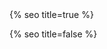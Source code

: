 <head>
  <meta charset="utf-8" />
  <meta http-equiv="X-UA-Compatible" content="IE=edge" />
  <meta name="viewport" content="width=device-width, initial-scale=1" />
  {% seo title=true %}

  <link rel="preconnect" href="https://fonts.googleapis.com">
  <link rel="preconnect" href="https://fonts.gstatic.com" crossorigin>
  <link href="https://fonts.googleapis.com/css2?family=Noto+Color+Emoji&family=Gabarito:wght@400;700&display=swap" rel="stylesheet">   <link rel="stylesheet" href="/assets/main.css?version=1.83" />
  <link rel="icon" type="image/x-icon" href="https://ik.imagekit.io/UltraDAO/wallace/favicon.png" />
  <meta property="og:image" content="{{page.thumbnail | default: 'https://ik.imagekit.io/UltraDAO/wallace/chris-wallace.jpg'}}" />
  <meta property="twitter:image" content="{{page.thumbnail | default: 'https://ik.imagekit.io/UltraDAO/wallace/chris-wallace.jpg'}}">
  
{% seo title=false %}

  <style>
  .fade-in-element,
  .art-collection .image-wrapper,
  .art-collection h3,
  .art-collection h4 {
      opacity: 0;
      transform: translateY(20px);
      transition: opacity 0.5s ease, transform 0.5s ease;
  }
  .fade-in-element.visible,
  .art-collection .image-wrapper.visible,
  .art-collection h3.visible,
  .art-collection h4.visible {
      opacity: 1;
      transform: translateY(0);
  }
  </style>
</head>
